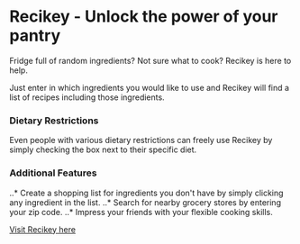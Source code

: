 # Recikey - Unlock the power of your pantry

Fridge full of random ingredients? Not sure what to cook? Recikey is here to help.

Just enter in which ingredients you would like to use and Recikey will find a list of recipes including those ingredients.

### Dietary Restrictions

Even people with various dietary restrictions can freely use Recikey by simply checking the box next to their specific diet.

### Additional Features

..* Create a shopping list for ingredients you don't have by simply clicking any ingredient in the list.
..* Search for nearby grocery stores by entering your zip code.
..* Impress your friends with your flexible cooking skills.

[Visit Recikey here](https://c9-recipe-test.herokuapp.com/index.html)
